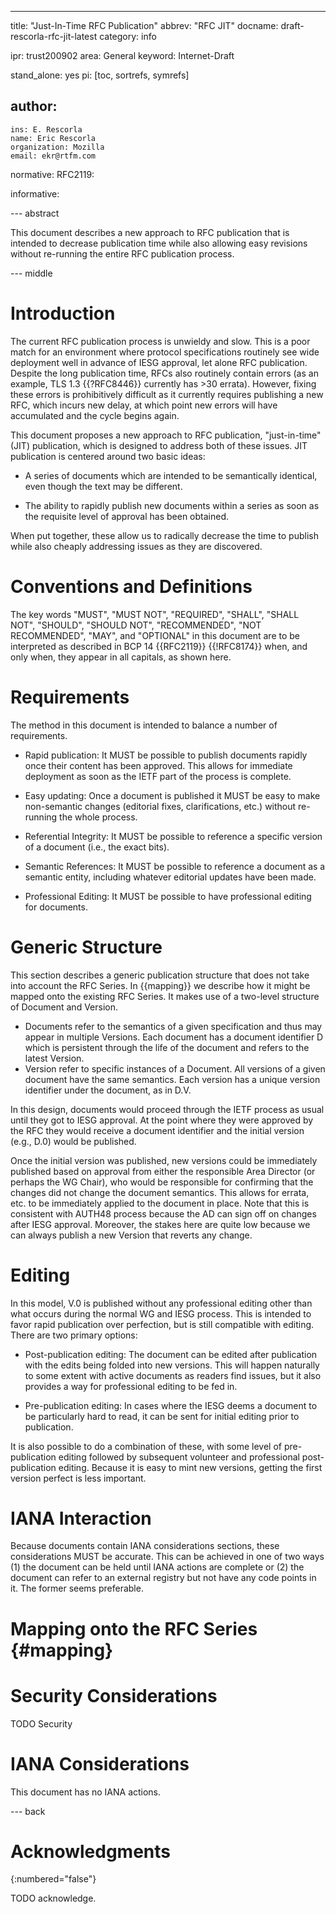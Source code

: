 ---
title: "Just-In-Time RFC Publication"
abbrev: "RFC JIT"
docname: draft-rescorla-rfc-jit-latest
category: info

ipr: trust200902
area: General
keyword: Internet-Draft

stand_alone: yes
pi: [toc, sortrefs, symrefs]

author:
 -
    ins: E. Rescorla
    name: Eric Rescorla
    organization: Mozilla
    email: ekr@rtfm.com

normative:
  RFC2119:

informative:



--- abstract

This document describes a new approach to RFC publication that is
intended to decrease publication time while also allowing easy
revisions without re-running the entire RFC publication process.

--- middle

# Introduction

The current RFC publication process is unwieldy and slow. This is a
poor match for an environment where protocol specifications routinely
see wide deployment well in advance of IESG approval, let alone RFC
publication. Despite the long publication time, RFCs also routinely
contain errors (as an example, TLS 1.3 {{?RFC8446}} currently has >30
errata). However, fixing these errors is prohibitively difficult
as it currently requires publishing a new RFC, which incurs new
delay, at which point new errors will have accumulated and the
cycle begins again.

This document proposes a new approach to RFC publication, "just-in-time"
(JIT) publication, which is designed to address both of these issues. JIT
publication is centered around two basic ideas:

- A series of documents which are intended to be semantically identical,
  even though the text may be different.

- The ability to rapidly publish new documents within a series as soon
  as the requisite level of approval has been obtained.

When put together, these allow us to radically decrease the time to
publish while also cheaply addressing issues as they are discovered.


# Conventions and Definitions

The key words "MUST", "MUST NOT", "REQUIRED", "SHALL", "SHALL NOT", "SHOULD",
"SHOULD NOT", "RECOMMENDED", "NOT RECOMMENDED", "MAY", and "OPTIONAL" in this
document are to be interpreted as described in BCP 14 {{RFC2119}} {{!RFC8174}}
when, and only when, they appear in all capitals, as shown here.

# Requirements

The method in this document is intended to balance a number of requirements.

- Rapid publication: It MUST be possible to publish documents rapidly once their content
has been approved. This allows for immediate deployment as soon as the
IETF part of the process is complete.

- Easy updating: Once a document is published it MUST be easy to make
non-semantic changes (editorial fixes, clarifications, etc.) without
re-running the whole process.

- Referential Integrity: It MUST be possible to reference a specific version
of a document (i.e., the exact bits).

- Semantic References: It MUST be possible to reference a document as a
semantic entity, including whatever editorial updates have been made.

- Professional Editing: It MUST be possible to have professional editing
for documents.


# Generic Structure

This section describes a generic publication structure that does not
take into account the RFC Series. In {{mapping}} we describe how it
might be mapped onto the existing RFC Series. It makes use of a two-level
structure of Document and Version.

- Documents refer to the semantics of a given specification and
  thus may appear in multiple Versions. Each document has
  a document identifier D which is persistent through the life of the document
  and refers to the latest Version.
- Version refer to specific instances of a Document. All versions
  of a given document have the same semantics. Each version has
  a unique version identifier under the document, as in D.V.

In this design, documents would proceed through the IETF process as
usual until they got to IESG approval. At the point where they were
approved by the RFC they would receive a document identifier and the
initial version (e.g., D.0) would be published.

Once the initial version was published, new versions could be
immediately published based on approval from either the responsible
Area Director (or perhaps the WG Chair), who would be responsible for
confirming that the changes did not change the document semantics.
This allows for errata, etc. to be immediately applied to the document
in place.  Note that this is consistent with AUTH48 process because
the AD can sign off on changes after IESG approval. Moreover, the
stakes here are quite low because we can always publish a new Version
that reverts any change.

# Editing

In this model, V.0 is published without any professional editing other
than what occurs during the normal WG and IESG process. This is
intended to favor rapid publication over perfection, but is still
compatible with editing. There are two primary options:

- Post-publication editing: The document can be edited after
  publication with the edits being folded into new versions. This
  will happen naturally to some extent with active documents
  as readers find issues, but it also provides a way for
  professional editing to be fed in.

- Pre-publication editing: In cases where the IESG deems a document
  to be particularly hard to read, it can be sent for initial editing
  prior to publication.

It is also possible to do a combination of these, with some level
of pre-publication editing followed by subsequent volunteer and
professional post-publication editing. Because it is easy to mint
new versions, getting the first version perfect is less important.


# IANA Interaction

Because documents contain IANA considerations sections, these
considerations MUST be accurate. This can be achieved in one of
two ways (1) the document can be held until IANA actions are
complete or (2) the document can refer to an external registry
but not have any code points in it. The former seems preferable.



# Mapping onto the RFC Series {#mapping}


# Security Considerations

TODO Security


# IANA Considerations

This document has no IANA actions.



--- back

# Acknowledgments
{:numbered="false"}

TODO acknowledge.

